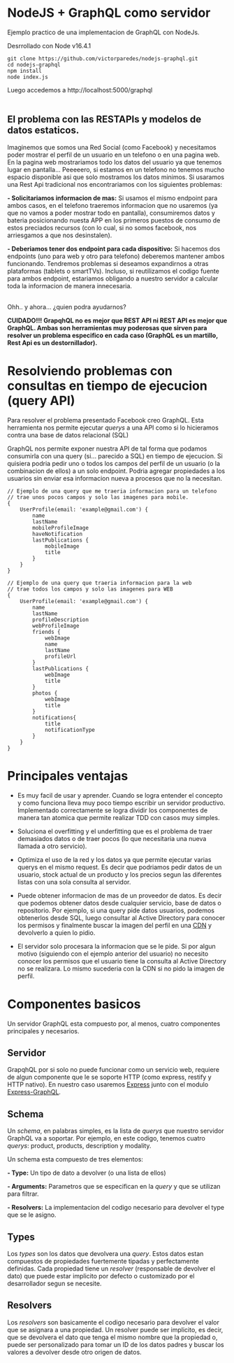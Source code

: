 # NodeJS + GraphQL como servidor
Ejemplo practico de una implementacion de GraphQL con NodeJs.


Desrrollado con Node v16.4.1

```console
git clone https://github.com/victorparedes/nodejs-graphql.git
cd nodejs-graphql
npm install
node index.js 
```
Luego accedemos a http://localhost:5000/graphql
<br/><br/>

## El problema con las RESTAPIs y modelos de datos estaticos.

Imaginemos que somos una Red Social (como Facebook) y necesitamos poder mostrar el perfil de un usuario en un telefono o en una pagina web. En la pagina web mostrariamos todo los datos del usuario ya que tenemos lugar en pantalla... Peeeeero, si estamos en un telefono no tenemos mucho espacio disponible asi que solo mostramos los datos minimos. Si usaramos una Rest Api tradicional nos encontrariamos con los siguientes problemas:

**- Solicitariamos informacion de mas:** Si usamos el mismo endpoint para ambos casos, en el telefono traeremos informacion que no usaremos (ya que no vamos a poder mostrar todo en pantalla), consumiremos datos y bateria posicionando nuesta APP en los primeros puestos de consumo de estos preciados recursos (con lo cual, si no somos facebook, nos arriesgamos a que nos desinstalen).

**- Deberiamos tener dos endpoint para cada dispositivo:** Si hacemos dos endpoints (uno para web y otro para telefono) deberemos mantener ambos funcionando. Tendremos problemas si deseamos expandirnos a otras plataformas (tablets o smartTVs). Incluso, si reutilizamos el codigo fuente para ambos endpoint, estariamos obligando a nuestro servidor a calcular toda la informacion de manera innecesaria.

<br/>
Ohh.. y ahora... ¿quien podra ayudarnos?

<br/>

**CUIDADO!!! GrapqhQL no es mejor que REST API ni REST API es mejor que GraphQL. Ambas son herramientas muy poderosas que sirven para resolver un problema especifico en cada caso (GraphQL es un martillo, Rest Api es un destornillador).**

# Resolviendo problemas con consultas en tiempo de ejecucion (query API)

Para resolver el problema presentado Facebook creo GraphQL. Esta herramienta nos permite ejecutar *querys* a una API como si lo hicieramos contra una base de datos relacional (SQL)

GraphQL nos permite exponer nuestra API de tal forma que podamos consumirla con una query (si... parecido a SQL) en tiempo de ejecucion. Si quisiera podria pedir uno o todos los campos del perfil de un usuario (o la combinacion de ellos) a un solo endpoint. Podria agregar propiedades a los usuarios sin enviar esa informacion nueva a procesos que no la necesitan.

```
// Ejemplo de una query que me traeria informacion para un telefono
// trae unos pocos campos y solo las imagenes para mobile.
{
    UserProfile(email: 'example@gmail.com') {
        name
        lastName
        mobileProfileImage
        haveNotification
        lastPublications {
            mobileImage
            title
        }
    }
}
```

```
// Ejemplo de una query que traeria informacion para la web
// trae todos los campos y solo las imagenes para WEB
{
    UserProfile(email: 'example@gmail.com') {
        name
        lastName
        profileDescription
        webProfileImage
        friends {
            webImage
            name
            lastName
            profileUrl
        }
        lastPublications {
            webImage
            title
        }
        photos {
            webImage
            title
        }
        notifications{
            title
            notificationType
        }
    }
}
```

# Principales ventajas

- Es muy facil de usar y aprender. Cuando se logra entender el concepto y como funciona lleva muy poco tiempo escribir un servidor productivo. Implementado correctamente se logra dividir los componentes de manera tan atomica que permite realizar TDD con casos muy simples.

- Soluciona el overfitting y el underfitting que es el problema de traer demasiados datos o de traer pocos (lo que necesitaria una nueva llamada a otro servicio).

- Optimiza el uso de la red y los datos ya que permite ejecutar varias querys en el mismo request. Es decir que podriamos pedir datos de un usuario, stock actual de un producto y los precios segun las diferentes listas con una sola consulta al servidor.

- Puede obtener informacion de mas de un proveedor de datos. Es decir que podemos obtener datos desde cualquier servicio, base de datos o repositorio. Por ejemplo, si una query pide datos usuarios, podemos obtenerlos desde SQL, luego consultar al Active Directory para conocer los permisos y finalmente buscar la imagen del perfil en una [CDN](https://es.wikipedia.org/wiki/Red_de_distribuci%C3%B3n_de_contenidos) y devolverlo a quien lo pidio.

- El servidor solo procesara la informacion que se le pide. Si por algun motivo (siguiendo con el ejemplo anterior del usuario) no necesito conocer los permisos que el usuario tiene la consulta al Active Directory no se realizara. Lo mismo sucederia con la CDN si no pido la imagen de perfil.

# Componentes basicos

Un servidor GraphQL esta compuesto por, al menos, cuatro componentes principales y necesarios.

## Servidor
GrapqhQL por si solo no puede funcionar como un servicio web, requiere de algun componente que le se soporte HTTP (como express, restify y HTTP nativo). En nuestro caso usaremos [Express](https://www.npmjs.com/package/express) junto con el modulo [Express-GraphQL](https://www.npmjs.com/package/express-graphql).

## Schema
Un *schema*, en palabras simples, es la lista de *querys* que nuestro servidor GraphQL va a soportar. Por ejemplo, en este codigo, tenemos cuatro *querys*: product, products, description y modality.

Un schema esta compuesto de tres elementos:

**- Type:** Un tipo de dato a devolver (o una lista de ellos)

**- Arguments:** Parametros que se especifican en la *query* y que se utilizan para filtrar.

**- Resolvers:** La implementacion del codigo necesario para devolver el type que se le asigno.

## Types
Los *types* son los datos que devolvera una *query*. Estos datos estan compuestos de propiedades fuertemente tipadas y perfectamente definidas.
Cada propiedad tiene un *resolver* (responsable de devolver el dato) que puede estar implicito por defecto o customizado por el desarrollador segun se necesite.

## Resolvers
Los *resolvers* son basicamente el codigo necesario para devolver el valor que se asignara a una propiedad. Un resolver puede ser implicito, es decir, que se devolvera el dato que tenga el mismo nombre que la propiedad o, puede ser personalizado para tomar un ID de los datos padres y buscar los valores a devolver desde otro origen de datos.

